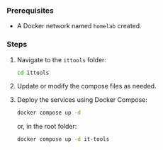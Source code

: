 ### Prerequisites
- A Docker network named `homelab` created.

### Steps
1. Navigate to the `ittools` folder:
    ```bash
    cd ittools
    ```
2. Update or modify the compose files as needed.
3. Deploy the services using Docker Compose:
    ```bash
    docker compose up -d
    ```
    or, in the root folder:
    
    ```bash
    docker compose up -d it-tools
    ```
